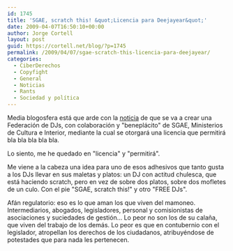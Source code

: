 ```yaml
---
id: 1745
title: 'SGAE, scratch this! &quot;Licencia para Deejayear&quot;'
date: 2009-04-07T16:50:10+00:00
author: Jorge Cortell
layout: post
guid: https://cortell.net/blog/?p=1745
permalink: /2009/04/07/sgae-scratch-this-licencia-para-deejayear/
categories:
  - CiberDerechos
  - Copyfight
  - General
  - Noticias
  - Rants
  - Sociedad y polí­tica
---
```

Media blogosfera está que arde con la <a title="https://www.elperiodicodearagon.com/noticias/noticia.asp?pkid=489389" href="https://www.elperiodicodearagon.com/noticias/noticia.asp?pkid=489389" target="_blank">noticia</a> de que se va a crear una Federación de DJs, con colaboración y "beneplácito" de SGAE, Ministerios de Cultura e Interior, mediante la cual se otorgará una licencia que permitirá bla bla bla bla bla.

Lo siento, me he quedado en "licencia" y "permitirá". 

Me viene a la cabeza una idea para uno de esos adhesivos que tanto gusta a los DJs llevar en sus maletas y platos: un DJ con actitud chulesca, que está haciendo scratch, pero en vez de sobre dos platos, sobre dos mofletes de un culo. Con el pie "SGAE, scratch this!" y otro "FREE DJs".

Afán regulatorio: eso es lo que aman los que viven del mamoneo. Intermediarios, abogados, legisladores, personal y comisionistas de asociaciones y suciedades de gestión... Lo peor no son los de su calaña, que viven del trabajo de los demás. Lo peor es que en contubernio con el legislador, atropellan los derechos de los ciudadanos, atribuyéndose de potestades que para nada les pertenecen.